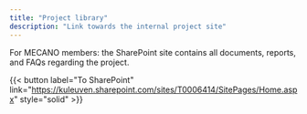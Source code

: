 ```yaml
---
title: "Project library"
description: "Link towards the internal project site"
---
```


For MECANO members: the SharePoint site contains all documents, reports, and FAQs regarding the project. 

{{< button 
label="To SharePoint" 
link="https://kuleuven.sharepoint.com/sites/T0006414/SitePages/Home.aspx" style="solid" >}}
